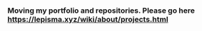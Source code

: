 ### Moving my portfolio and repositories. Please go here https://lepisma.xyz/wiki/about/projects.html
